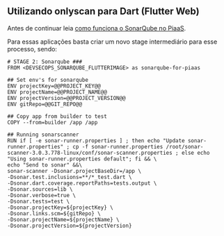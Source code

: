 ## Utilizando onlyscan para Dart (Flutter Web)

Antes de continuar leia [como funciona o SonarQube no PiaaS](sonarqube.md).

Para essas aplicações basta criar um novo stage intermediário para esse processo, sendo:

```
# STAGE 2: Sonarqube ###
FROM <DEVSECOPS_SONARQUBE_FLUTTERIMAGE> as sonarqube-for-piaas

## Set env's for sonarqube
ENV projectKey=@@PROJECT_KEY@@
ENV projectName=@@PROJECT_NAME@@
ENV projectVersion=@@PROJECT_VERSION@@
ENV gitRepo=@@GIT_REPO@@

## Copy app from builder to test
COPY --from=builder /app /app

## Running sonarscanner
RUN if [ -e sonar-runner.properties ] ; then echo "Update sonar-runner.properties" ; cp -f sonar-runner.properties /root/sonar-scanner-3.0.3.778-linux/conf/sonar-scanner.properties ; else echo "Using sonar-runner.properties default"; fi && \
echo "Send to sonar" &&\
sonar-scanner -Dsonar.projectBaseDir=/app \
-Dsonar.test.inclusions=**/*_test.dart \
-Dsonar.dart.coverage.reportPaths=tests.output \
-Dsonar.sources=lib \
-Dsonar.verbose=true \
-Dsonar.tests=test \
-Dsonar.projectKey=${projectKey} \
-Dsonar.links.scm=${gitRepo} \
-Dsonar.projectName=${projectName} \
-Dsonar.projectVersion=${projectVersion}
``` 